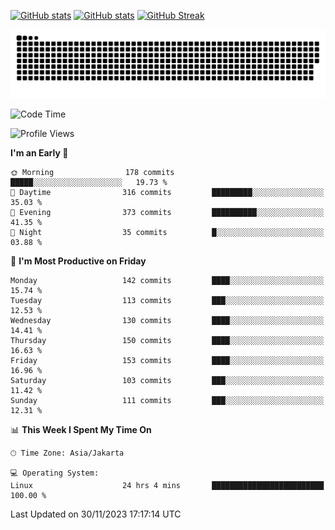[![GitHub stats](https://github-readme-stats.vercel.app/api?username=aurelioklv&card_width=500&show_icons=true&rank_icon=github&theme=solarized-dark#gh-dark-mode-only)](https://github.com/anuraghazra/github-readme-stats#gh-dark-mode-only)
[![GitHub stats](https://github-readme-stats.vercel.app/api?username=aurelioklv&card_width=500&show_icons=true&rank_icon=github&theme=buefy#gh-light-mode-only)](https://github.com/anuraghazra/github-readme-stats#gh-light-mode-only)
[![GitHub Streak](https://streak-stats.demolab.com/?user=aurelioklv&card_width=336&theme=solarized-dark)](https://git.io/streak-stats)

<picture>
  <source media="(prefers-color-scheme: dark)" srcset="https://raw.githubusercontent.com/aurelioklv/aurelioklv/snake-output/github-contribution-grid-snake-dark.svg">
  <source media="(prefers-color-scheme: light)" srcset="https://raw.githubusercontent.com/aurelioklv/aurelioklv/snake-output/github-contribution-grid-snake.svg">
  <img alt="github contribution grid snake animation" src="https://raw.githubusercontent.com/aurelioklv/aurelioklv/snake-output/github-contribution-grid-snake.svg">
</picture>

<!--START_SECTION:waka-->
![Code Time](http://img.shields.io/badge/Code%20Time-299%20hrs%2022%20mins-blue)

![Profile Views](http://img.shields.io/badge/Profile%20Views-53-blue)

**I'm an Early 🐤** 

```text
🌞 Morning                178 commits         █████░░░░░░░░░░░░░░░░░░░░   19.73 % 
🌆 Daytime                316 commits         █████████░░░░░░░░░░░░░░░░   35.03 % 
🌃 Evening                373 commits         ██████████░░░░░░░░░░░░░░░   41.35 % 
🌙 Night                  35 commits          █░░░░░░░░░░░░░░░░░░░░░░░░   03.88 % 
```
📅 **I'm Most Productive on Friday** 

```text
Monday                   142 commits         ████░░░░░░░░░░░░░░░░░░░░░   15.74 % 
Tuesday                  113 commits         ███░░░░░░░░░░░░░░░░░░░░░░   12.53 % 
Wednesday                130 commits         ████░░░░░░░░░░░░░░░░░░░░░   14.41 % 
Thursday                 150 commits         ████░░░░░░░░░░░░░░░░░░░░░   16.63 % 
Friday                   153 commits         ████░░░░░░░░░░░░░░░░░░░░░   16.96 % 
Saturday                 103 commits         ███░░░░░░░░░░░░░░░░░░░░░░   11.42 % 
Sunday                   111 commits         ███░░░░░░░░░░░░░░░░░░░░░░   12.31 % 
```


📊 **This Week I Spent My Time On** 

```text
🕑︎ Time Zone: Asia/Jakarta

💻 Operating System: 
Linux                    24 hrs 4 mins       █████████████████████████   100.00 % 
```


 Last Updated on 30/11/2023 17:17:14 UTC
<!--END_SECTION:waka-->
